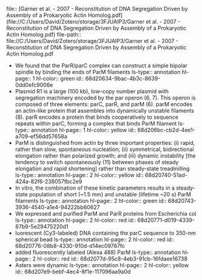 file:: [Garner et al. - 2007 - Reconstitution of DNA Segregation Driven by Assembly of a Prokaryotic Actin Homolog.pdf](file://C:/Users/David/Zotero/storage/3FJUAIP3/Garner et al. - 2007 - Reconstitution of DNA Segregation Driven by Assembly of a Prokaryotic Actin Homolog.pdf)
file-path:: file://C:/Users/David/Zotero/storage/3FJUAIP3/Garner et al. - 2007 - Reconstitution of DNA Segregation Driven by Assembly of a Prokaryotic Actin Homolog.pdf

- We found that the ParR/parC complex can construct a simple bipolar spindle by binding the ends of ParM filaments
  ls-type:: annotation
  hl-page:: 1
  hl-color:: green
  id:: 68d20634-9bac-4b3c-8639-0dd0efc9006e
- Plasmid R1 is a large (100 kb), low–copy number plasmid with segregation machinery encoded by the par operon (6, 7). This operon is composed of three elements: parC, parR, and parM (6). parM encodes an actin-like protein that assembles into dynamically unstable filaments (8). parR encodes a protein that binds cooperatively to sequence repeats within parC, forming a complex that binds ParM filament
  ls-type:: annotation
  hl-page:: 1
  hl-color:: yellow
  id:: 68d206bc-cb2d-4ee1-a709-ef56dd57658a
- ParM is distinguished from actin by three important properties: (i) rapid, rather than slow, spontaneous nucleation; (ii) symmetrical, bidirectional elongation rather than polarized growth; and (iii) dynamic instability [the tendency to switch spontaneously (11) between phases of steady elongation and rapid shortening] rather than steady-state treadmilling
  ls-type:: annotation
  hl-page:: 2
  hl-color:: yellow
  id:: 68d20740-51ad-424a-82f6-238057fbc2e9
- In vitro, the combination of these kinetic parameters results in a steady-state population of short (~1.5 mm) and unstable (lifetime ~20 s) ParM filaments
  ls-type:: annotation
  hl-page:: 2
  hl-color:: green
  id:: 68d20743-3936-4540-a1e4-94222bb60627
- We expressed and purified ParM and ParR proteins from Escherichia col
  ls-type:: annotation
  hl-page:: 2
  hl-color:: red
  id:: 68d20771-d019-4339-87b9-5e29475220d1
- luorescent (Cy3-labeled) DNA containing the parC sequence to 350-nm spherical bead
  ls-type:: annotation
  hl-page:: 2
  hl-color:: red
  id:: 68d20776-08b8-4330-910d-d14ec09787fc
- added fluorescently labeled (Alexa 488) ParM
  ls-type:: annotation
  hl-page:: 2
  hl-color:: red
  id:: 68d2077d-95c8-4eb3-91cb-16fdaee16738
- Asters were dynamic
  ls-type:: annotation
  hl-page:: 2
  hl-color:: yellow
  id:: 68d207e9-bebf-4ec4-8f1e-117096aa9a0d